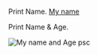 Print Name.
[My name](https://user-images.githubusercontent.com/105883148/204686606-d0ca9578-f443-4c41-a2ae-d8cfde26c2c4.png)

Print Name & Age.

![My name and Age psc](https://user-images.githubusercontent.com/105883148/204689976-2aae69bc-c8b6-4de6-baba-b6533e5bc2bd.png)
